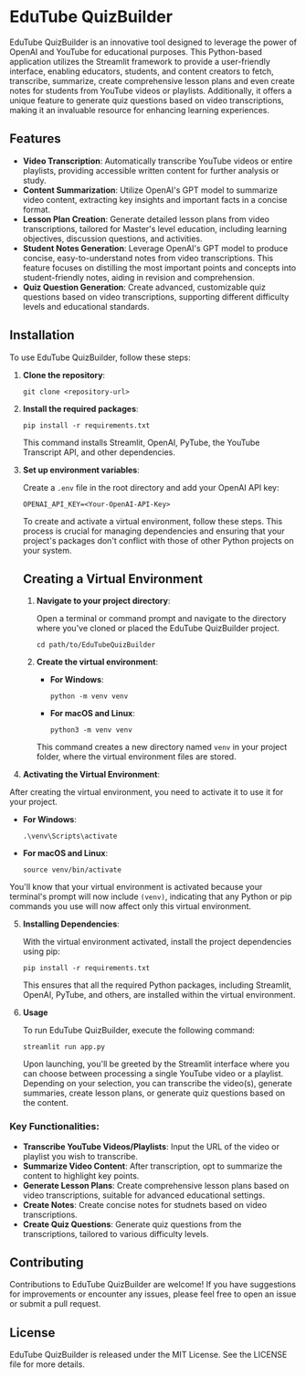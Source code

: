# EduTube QuizBuilder

EduTube QuizBuilder is an innovative tool designed to leverage the power of OpenAI and YouTube for educational purposes. This Python-based application utilizes the Streamlit framework to provide a user-friendly interface, enabling educators, students, and content creators to fetch, transcribe, summarize, create comprehensive lesson plans and even create notes for students from YouTube videos or playlists. Additionally, it offers a unique feature to generate quiz questions based on video transcriptions, making it an invaluable resource for enhancing learning experiences.

## Features

- **Video Transcription**: Automatically transcribe YouTube videos or entire playlists, providing accessible written content for further analysis or study.
- **Content Summarization**: Utilize OpenAI's GPT model to summarize video content, extracting key insights and important facts in a concise format.
- **Lesson Plan Creation**: Generate detailed lesson plans from video transcriptions, tailored for Master's level education, including learning objectives, discussion questions, and activities.
- **Student Notes Generation**: Leverage OpenAI's GPT model to produce concise, easy-to-understand notes from video transcriptions. This feature focuses on distilling the most important points and concepts into student-friendly notes, aiding in revision and comprehension.
- **Quiz Question Generation**: Create advanced, customizable quiz questions based on video transcriptions, supporting different difficulty levels and educational standards.

## Installation

To use EduTube QuizBuilder, follow these steps:

1. **Clone the repository**:

   ```
   git clone <repository-url>
   ```

2. **Install the required packages**:

   ```
   pip install -r requirements.txt
   ```

   This command installs Streamlit, OpenAI, PyTube, the YouTube Transcript API, and other dependencies.

3. **Set up environment variables**:

   Create a `.env` file in the root directory and add your OpenAI API key:

   ```
   OPENAI_API_KEY=<Your-OpenAI-API-Key>
   ```

   To create and activate a virtual environment, follow these steps. This process is crucial for managing dependencies and ensuring that your project's packages don't conflict with those of other Python projects on your system.
   
   ## Creating a Virtual Environment
   
   1. **Navigate to your project directory**:
   
      Open a terminal or command prompt and navigate to the directory where you've cloned or placed the EduTube QuizBuilder project.
   
      ```
      cd path/to/EduTubeQuizBuilder
      ```
   
   2. **Create the virtual environment**:
   
      - **For Windows**:
   
        ```
        python -m venv venv
        ```
   
      - **For macOS and Linux**:
   
        ```
        python3 -m venv venv
        ```
   
      This command creates a new directory named `venv` in your project folder, where the virtual environment files are stored.

4. **Activating the Virtual Environment**:

  After creating the virtual environment, you need to activate it to use it for your project.

- **For Windows**:

  ```
  .\venv\Scripts\activate
  ```

- **For macOS and Linux**:

  ```
  source venv/bin/activate
  ```

You'll know that your virtual environment is activated because your terminal's prompt will now include `(venv)`, indicating that any Python or pip commands you use will now affect only this virtual environment.

5. **Installing Dependencies**:

   With the virtual environment activated, install the project dependencies using pip:
   
   ```
   pip install -r requirements.txt
   ```
   
   This ensures that all the required Python packages, including Streamlit, OpenAI, PyTube, and others, are installed within the virtual environment.

6. **Usage**

   To run EduTube QuizBuilder, execute the following command:
   
   ```
   streamlit run app.py
   ```
   
   Upon launching, you'll be greeted by the Streamlit interface where you can choose between processing a single YouTube video or a playlist. Depending on your selection, you can transcribe the video(s), generate summaries, create lesson plans, or generate quiz questions based on the content.

### Key Functionalities:

- **Transcribe YouTube Videos/Playlists**: Input the URL of the video or playlist you wish to transcribe.
- **Summarize Video Content**: After transcription, opt to summarize the content to highlight key points.
- **Generate Lesson Plans**: Create comprehensive lesson plans based on video transcriptions, suitable for advanced educational settings.
- **Create Notes**: Create concise notes for studnets based on video transcriptions.
- **Create Quiz Questions**: Generate quiz questions from the transcriptions, tailored to various difficulty levels.

## Contributing

Contributions to EduTube QuizBuilder are welcome! If you have suggestions for improvements or encounter any issues, please feel free to open an issue or submit a pull request.

## License

EduTube QuizBuilder is released under the MIT License. See the LICENSE file for more details.
